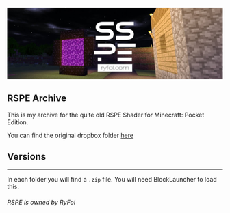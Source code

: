 ![SSPE Banner](https://raw.githubusercontent.com/lukeeey/SSPE-Archive/gh-pages/images/SSPEBanner.jpg)

## RSPE Archive

This is my archive for the quite old RSPE Shader for Minecraft: Pocket Edition.

You can find the original dropbox folder [here]()

## Versions


------

In each folder you will find a `.zip` file. You will need BlockLauncher to load this.

###### RSPE is owned by RyFol
